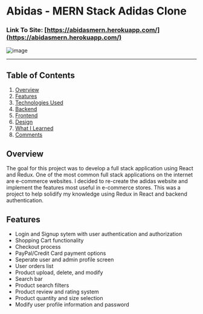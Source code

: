 # Abidas - MERN Stack Adidas Clone

### Link To Site: [https://abidasmern.herokuapp.com/](https://abidasmern.herokuapp.com/)

![image](https://vishnurupan.com/static/media/abidas1.24551965.jpg)

---


## Table of Contents
1. [Overview](#Overview)
2. [Features](#Features)
3. [Technologies Used](#Technologies-Used)
4. [Backend](#Backend)
5. [Frontend](#Frontend)
6. [Design](#Design)
7. [What I Learned](#What-I-Learned)
8. [Comments](#Comments)

## Overview
The goal for this project was to develop a full stack application using React and Redux. One of the most common full stack applications on the internet are e-commerce websites. I decided to re-create the adidas website and implement the features most useful in e-commerce stores. This was a project to help solidify my knowledge using Redux in React and backend authentication. 

## Features
- Login and Signup sytem with user authentication and authorization
- Shopping Cart functionality
- Checkout process
- PayPal/Credit Card payment options
- Seperate user and admin profile screen
- User orders list
- Product upload, delete, and modify
- Search bar
- Product search filters
- Product review and rating system
- Product quantity and size selection
- Modify user profile information and password   

